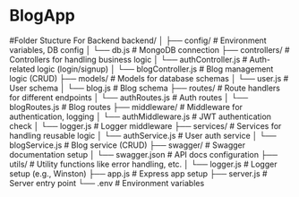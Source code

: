 # BlogApp

#Folder Stucture For Backend
backend/
│
├── config/                # Environment variables, DB config
│   └── db.js              # MongoDB connection
├── controllers/           # Controllers for handling business logic
│   └── authController.js  # Auth-related logic (login/signup)
│   └── blogController.js  # Blog management logic (CRUD)
├── models/                # Models for database schemas
│   └── user.js            # User schema
│   └── blog.js            # Blog schema
├── routes/                # Route handlers for different endpoints
│   └── authRoutes.js      # Auth routes
│   └── blogRoutes.js      # Blog routes
├── middleware/            # Middleware for authentication, logging
│   └── authMiddleware.js  # JWT authentication check
│   └── logger.js          # Logger middleware
├── services/              # Services for handling reusable logic
│   └── authService.js     # User auth service
│   └── blogService.js     # Blog service (CRUD)
├── swagger/               # Swagger documentation setup
│   └── swagger.json       # API docs configuration
├── utils/                 # Utility functions like error handling, etc.
│   └── logger.js          # Logger setup (e.g., Winston)
├── app.js                 # Express app setup
├── server.js              # Server entry point
└── .env                   # Environment variables
